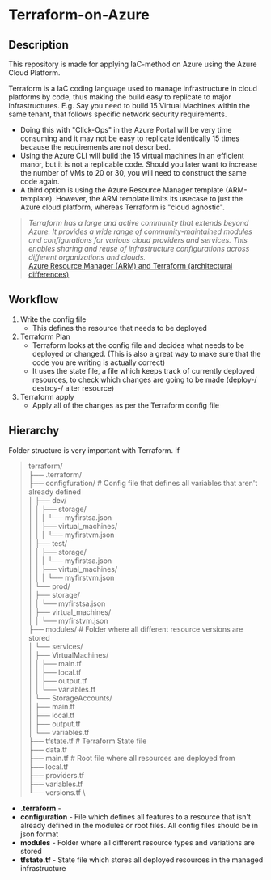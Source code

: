 # Terraform-on-Azure

## Description

This repository is made for applying IaC-method on Azure using the Azure Cloud Platform.

Terraform is a IaC coding language used to manage infrastructure in cloud platforms by code, thus making the build easy to replicate to major infrastructures. E.g. Say you need to build 15 Virtual Machines within the same tenant, that follows specific network security requirements.

* Doing this with "Click-Ops" in the Azure Portal will be very time consuming and it may not be easy to replicate identically 15 times because the requirements are not described.
* Using the Azure CLI will build the 15 virtual machines in an efficient manor, but it is not a replicable code. Should you later want to increase the number of VMs to 20 or 30, you will need to construct the same code again.
* A third option is using the Azure Resource Manager template (ARM-template). However, the ARM template limits its usecase to just the Azure cloud platform, whereas Terraform is "cloud agnostic".


> *Terraform has a large and active community that extends beyond Azure. It provides a wide range of community-maintained modules and configurations for various cloud providers and services. This enables sharing and reuse of infrastructure configurations across different organizations and clouds.* \
[Azure Resource Manager (ARM) and Terraform (architectural differences)](https://www.linkedin.com/pulse/azure-resource-manager-arm-terraform-architectural-debasis-mallick/)

## Workflow

1. Write the config file
    * This defines the resource that needs to be deployed
2. Terraform Plan
    * Terraform looks at the config file and decides what needs to be deployed or changed. (This is also a great way to make sure that the code you are writing is actually correct)
    * It uses the state file, a file which keeps track of currently deployed resources, to check which changes are going to be made (deploy-/ destroy-/ alter resource)
3. Terraform apply
    * Apply all of the changes as per the Terraform config file


## Hierarchy

Folder structure is very important with Terraform. If

>terraform/ \
├── .terraform/ \
├── configfuration/ # Config file that defines all variables that aren't already defined \
│   ├── dev/ \
│   │   ├── storage/ \
│   │   │   └── myfirstsa.json \
│   │   ├── virtual_machines/ \
│   │   │   └── myfirstvm.json \
│   ├── test/ \
│   │   ├── storage/ \
│   │   │   └── myfirstsa.json \
│   │   ├── virtual_machines/ \
│   │   │   └── myfirstvm.json \
│   └── prod/ \
│       ├── storage/ \
│       │   └── myfirstsa.json \
│       ├── virtual_machines/ \
│       │   └── myfirstvm.json \
├── modules/ # Folder where all different resource versions are stored \
│   └── services/ \
│       ├── VirtualMachines/ \
│       │   ├── main.tf \
│       │   ├── local.tf \
│       │   ├── output.tf \
│       │   └── variables.tf \
│       └── StorageAccounts/ \
│           ├── main.tf \
│           ├── local.tf \
│           ├── output.tf \
│           └── variables.tf \
├── tfstate.tf # Terraform State file \
├── data.tf \
├── main.tf # Root file where all resources are deployed from \
├── local.tf \
├── providers.tf \
├── variables.tf \
└── versions.tf \

* **.terraform** - 
* **configuration** - File which defines all features to a resource that isn't already defined in the modules or root files. All config files should be in json format
* **modules** - Folder where all different resource types and variations are stored
* **tfstate.tf** - State file which stores all deployed resources in the managed infrastructure
